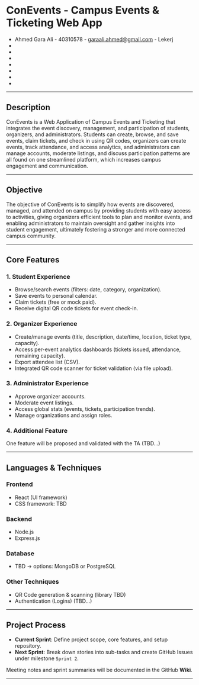 # ConEvents - Campus Events & Ticketing Web App

- Ahmed Gara Ali - 40310578 - garaali.ahmed@gmail.com - Lekerj
-
-
-
-
-
-
-

---

## Description

ConEvents is a Web Application of Campus Events and Ticketing that integrates the event discovery, management, and participation of students, organizers, and administrators. Students can create, browse, and save events, claim tickets, and check in using QR codes, organizers can create events, track attendance, and access analytics, and administrators can manage accounts, moderate listings, and discuss participation patterns are all found on one streamlined platform, which increases campus engagement and communication.

---

## Objective
The objective of ConEvents is to simplify how events are discovered, managed, and attended on campus by providing students with easy access to activities, giving organizers efficient tools to plan and monitor events, and enabling administrators to maintain oversight and gather insights into student engagement, ultimately fostering a stronger and more connected campus community.

---

## Core Features

### 1. Student Experience
- Browse/search events (filters: date, category, organization).  
- Save events to personal calendar.  
- Claim tickets (free or mock paid).  
- Receive digital QR code tickets for event check-in.  

### 2. Organizer Experience
- Create/manage events (title, description, date/time, location, ticket type, capacity).  
- Access per-event analytics dashboards (tickets issued, attendance, remaining capacity).  
- Export attendee list (CSV).  
- Integrated QR code scanner for ticket validation (via file upload).  

### 3. Administrator Experience
- Approve organizer accounts.  
- Moderate event listings.  
- Access global stats (events, tickets, participation trends).  
- Manage organizations and assign roles.  

### 4. Additional Feature
One feature will be proposed and validated with the TA (TBD...)

---

## Languages & Techniques  

### Frontend
- React (UI framework)  
- CSS framework: TBD
### Backend
- Node.js  
- Express.js  

### Database
- TBD -> options: MongoDB or PostgreSQL  

### Other Techniques
- QR Code generation & scanning (library TBD)  
- Authentication (Logins) (TBD...)  

---

## Project Process
- **Current Sprint**: Define project scope, core features, and setup repository.  
- **Next Sprint**: Break down stories into sub-tasks and create GitHub Issues under milestone `Sprint 2`.  

Meeting notes and sprint summaries will be documented in the GitHub **Wiki**.  

---
